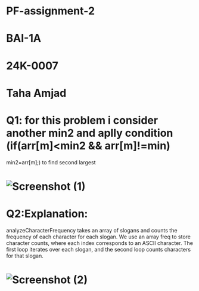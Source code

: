 # PF-assignment-2
# BAI-1A
# 24K-0007
# Taha Amjad
# Q1: for this problem i consider another min2 and aplly condition (if(arr[m]<min2 && arr[m]!=min)
min2=arr[m];) to find second largest 
# ![Screenshot (1)](https://github.com/user-attachments/assets/ed678c04-2fb6-4d6b-8278-ba59bf0f3523)

# Q2:Explanation:
analyzeCharacterFrequency takes an array of slogans and counts the frequency of each character for each slogan.
We use an array freq to store character counts, where each index corresponds to an ASCII character.
The first loop iterates over each slogan, and the second loop counts characters for that slogan.
# ![Screenshot (2)](https://github.com/user-attachments/assets/f4a50602-dd5b-4af8-8421-0e1d95522b8a)
